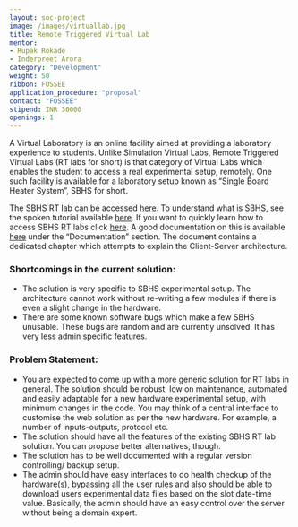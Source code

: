 ```yaml
---
layout: soc-project
image: /images/virtuallab.jpg
title: Remote Triggered Virtual Lab
mentor: 
- Rupak Rokade
- Inderpreet Arora
category: "Development"
weight: 50
ribbon: FOSSEE
application_procedure: "proposal"
contact: "FOSSEE"
stipend: INR 30000
openings: 1
---
```


A Virtual Laboratory is an online facility aimed at providing a laboratory experience to students. Unlike Simulation Virtual Labs, Remote Triggered Virtual Labs (RT labs for short) is that category of Virtual Labs which enables the student to access a real experimental setup, remotely. One such facility is available for a laboratory setup known as “Single Board Heater System”, SBHS for short.

<!--break-->

 The SBHS RT lab can be accessed [here](http://vlabs.iitb.ac.in/sbhs/). To understand what is SBHS, see the spoken tutorial available [here](http://goo.gl/lYdhRi). If you want to quickly learn how to access SBHS RT labs click [here](http://goo.gl/vs5P9d). A good documentation on this is available [here](http://sbhs.fossee.in/downloads) under the “Documentation” section. The document contains a dedicated chapter which attempts to explain the Client-Server architecture.

### Shortcomings in the current solution:

- The solution is very specific to SBHS experimental setup. The architecture cannot work without re-writing a few modules if there is even a slight change in the hardware.
- There are some known software bugs which make a few SBHS unusable. These bugs are random and are currently unsolved.
It has very less admin specific features.

 
### Problem Statement:

- You are expected to come up with a more generic solution for RT labs in general. The solution should be robust, low on maintenance, automated and easily adaptable for a new hardware experimental setup, with minimum changes in the code. You may think of a central interface to customise the web solution as per the new hardware. For example, a number of inputs-outputs, protocol etc.
- The solution should have all the features of the existing SBHS RT lab solution. You can propose better alternatives, though.
- The solution has to be well documented with a regular version controlling/ backup setup.
- The admin should have easy interfaces to do health checkup of the hardware(s), bypassing all the user rules and also should be able to download users experimental data files based on the slot date-time value. Basically, the admin should have an easy control over the server without being a domain expert.
